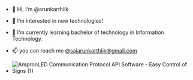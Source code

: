 - 👋 Hi, I’m @arunkarthiik
- 👀 I’m interested in new technologies!
- 🌱 I’m currently learning bachelor of technology in Information Technology.
- 📫 you can reach me @saiarunkarthiik@gmail.com

- ![AmpronLED Communication Protocol API Software - Easy Control of Signs (1)](https://github.com/Supun94/Insurance-Management-System/assets/149236396/efecc1de-1ed1-4136-a90c-9e1fce234a63)


<!---
arunkarthiik/arunkarthiik is a ✨ special ✨ repository because its `README.md` (this file) appears on your GitHub profile.
You can click the Preview link to take a look at your changes.
--->
